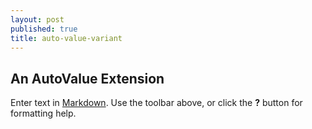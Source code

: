 ```yaml
---
layout: post
published: true
title: auto-value-variant
---
```

## An AutoValue Extension

Enter text in [Markdown](http://daringfireball.net/projects/markdown/). Use the toolbar above, or click the **?** button for formatting help.
